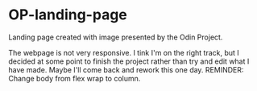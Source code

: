# OP-landing-page
Landing page created with image presented by the Odin Project.

The webpage is not very responsive. I tink I'm on the right track, but I decided at some point to finish the project rather than try and edit what I have made. Maybe I'll come back and rework this one day. REMINDER: Change body from flex wrap to column.
